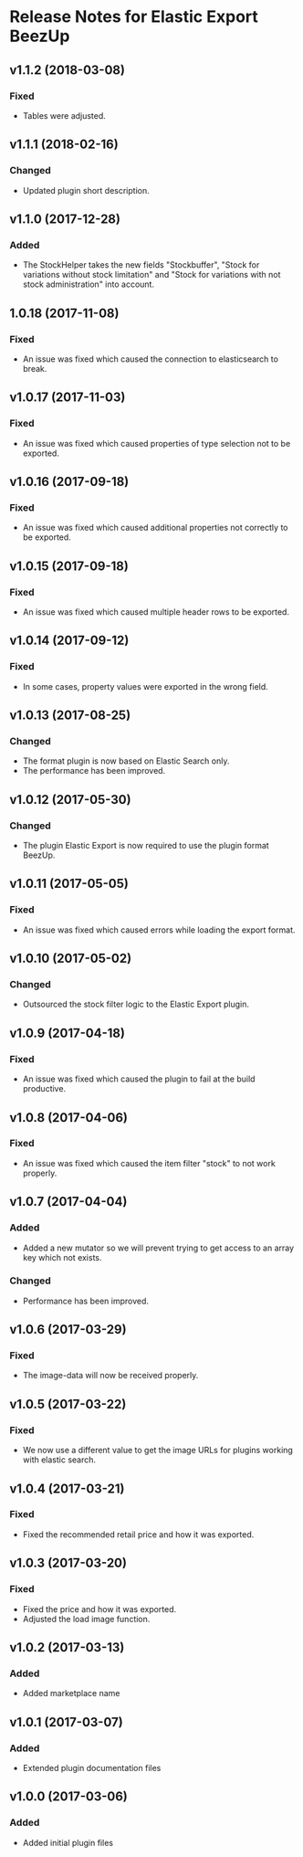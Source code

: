 # Release Notes for Elastic Export BeezUp

## v1.1.2 (2018-03-08)

### Fixed
- Tables were adjusted.

## v1.1.1 (2018-02-16)

### Changed
- Updated plugin short description.

## v1.1.0 (2017-12-28)

### Added
- The StockHelper takes the new fields "Stockbuffer", "Stock for variations without stock limitation" and "Stock for variations with not stock administration" into account.

## 1.0.18 (2017-11-08)

### Fixed
- An issue was fixed which caused the connection to elasticsearch to break.

## v1.0.17 (2017-11-03)

### Fixed
- An issue was fixed which caused properties of type selection not to be exported.

## v1.0.16 (2017-09-18)

### Fixed
- An issue was fixed which caused additional properties not correctly to be exported.
 
## v1.0.15 (2017-09-18)

### Fixed
- An issue was fixed which caused multiple header rows to be exported.

## v1.0.14 (2017-09-12) 

### Fixed
- In some cases, property values were exported in the wrong field.

## v1.0.13 (2017-08-25)

### Changed
- The format plugin is now based on Elastic Search only.
- The performance has been improved.

## v1.0.12 (2017-05-30)

### Changed
- The plugin Elastic Export is now required to use the plugin format BeezUp.

## v1.0.11 (2017-05-05)

### Fixed
- An issue was fixed which caused errors while loading the export format.

## v1.0.10 (2017-05-02)

### Changed
- Outsourced the stock filter logic to the Elastic Export plugin.

## v1.0.9 (2017-04-18)

### Fixed
- An issue was fixed which caused the plugin to fail at the build productive.

## v1.0.8 (2017-04-06)

### Fixed
- An issue was fixed which caused the item filter "stock" to not work properly.

## v1.0.7 (2017-04-04)

### Added
- Added a new mutator so we will prevent trying to get access to an array key which not exists.

### Changed
- Performance has been improved.

## v1.0.6 (2017-03-29)

### Fixed
- The image-data will now be received properly.

## v1.0.5 (2017-03-22)

### Fixed
- We now use a different value to get the image URLs for plugins working with elastic search.

## v1.0.4 (2017-03-21)

### Fixed
- Fixed the recommended retail price and how it was exported.

## v1.0.3 (2017-03-20)

### Fixed
- Fixed the price and how it was exported.
- Adjusted the load image function.

## v1.0.2 (2017-03-13)

### Added
- Added marketplace name

## v1.0.1 (2017-03-07)

### Added
- Extended plugin documentation files

## v1.0.0 (2017-03-06)
 
### Added
- Added initial plugin files
